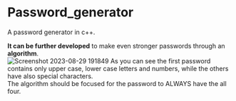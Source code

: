 # Password_generator
A password generator in c++.<br/>

**It can be further developed** to make even stronger passwords through an **algorithm**.<br/>
![Screenshot 2023-08-29 191849](https://github.com/code-grow/Password_generator/assets/57804478/3de16175-503d-44e9-a6d1-38bd4e3e2d78)
As you can see the first password contains only upper case, lower case letters and numbers, while the others have also special characters.<br/>
The algorithm should be focused for the password to ALWAYS have the all four.<br/>

